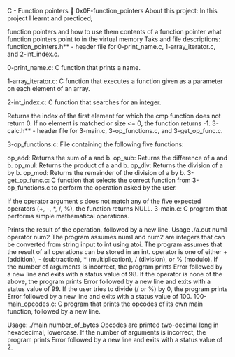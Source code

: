 C - Function pointers 📃 0x0F-function_pointers
About this project:
In this project I learnt and precticed;

function pointers and how to use them
contents of a function pointer
what function pointers point to in the virtual memory
Taks and file descriptions:
function_pointers.h** - header file for 0-print_name.c, 1-array_iterator.c, and 2-int_index.c.

0-print_name.c: C function that prints a name.

1-array_iterator.c: C function that executes a function given as a parameter on each element of an array.

2-int_index.c: C function that searches for an integer.

Returns the index of the first element for which the cmp function does not return 0.
If no element is matched or size <= 0, the function returns -1.
3-calc.h** - header file for 3-main.c, 3-op_functions.c, and 3-get_op_func.c.

3-op_functions.c: File containing the following five functions:

op_add: Returns the sum of a and b.
op_sub: Returns the difference of a and b.
op_mul: Returns the product of a and b.
op_div: Returns the division of a by b.
op_mod: Returns the remainder of the division of a by b.
3-get_op_func.c: C function that selects the correct function from 3-op_functions.c to perform the operation asked by the user.

If the operator argument s does not match any of the five expected operators (+, -, *, /, %), the function returns NULL.
3-main.c: C program that performs simple mathematical operations.

Prints the result of the operation, followed by a new line.
Usage ./a.out num1 operator num2
The program assumes num1 and num2 are integers that can be converted from string input to int using atoi.
The program assumes that the result of all operations can be stored in an int.
operator is one of either + (addition), - (subtraction), * (multiplication), / (division), or % (modulo).
If the number of arguments is incorrect, the program prints Error followed by a new line and exits with a status value of 98.
If the operator is none of the above, the program prints Error followed by a new line and exits with a status value of 99.
If the user tries to divide (/ or %) by 0, the program prints Error followed by a new line and exits with a status value of 100.
100-main_opcodes.c: C program that prints the opcodes of its own main function, followed by a new line.

Usage: ./main number_of_bytes
Opcodes are printed two-decimal long in hexadecimal, lowercase.
If the number of arguments is incorrect, the program prints Error followed by a new line and exits with a status value of 2.
